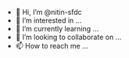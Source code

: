 - 👋 Hi, I’m @nitin-sfdc
- 👀 I’m interested in ...
- 🌱 I’m currently learning ...
- 💞️ I’m looking to collaborate on ...
- 📫 How to reach me ...

<!---
nitin-sfdc/nitin-sfdc is a ✨ special ✨ repository because its `README.md` (this file) appears on your GitHub profile.
You can click the Preview link to take a look at your changes.
--->
